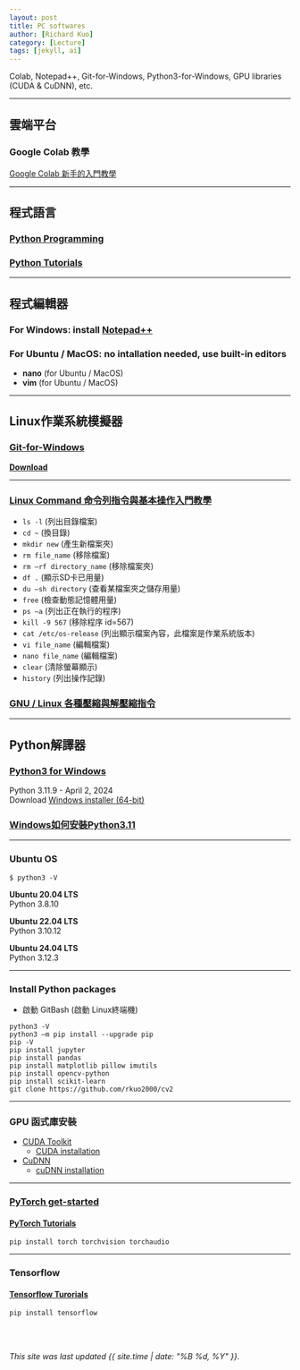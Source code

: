 ```yaml
---
layout: post
title: PC softwares
author: [Richard Kuo]
category: [Lecture]
tags: [jekyll, ai]
---
```


Colab, Notepad++, Git-for-Windows, Python3-for-Windows, GPU libraries (CUDA & CuDNN), etc.

---
## 雲端平台
### Google Colab 教學
[Google Colab 新手的入門教學](https://tw.alphacamp.co/blog/google-colab)<br>

---
## 程式語言

### [Python Programming](https://www.programiz.com/python-programming)

### [Python Tutorials](https://www.w3schools.com/python/python_intro.asp)

---
## 程式編輯器

### For Windows: install [Notepad++](https://notepad-plus-plus.org/downloads/)

### For Ubuntu / MacOS: no intallation needed, use built-in editors
* **nano** (for Ubuntu / MacOS)<br>
* **vim** (for Ubuntu / MacOS)<br>

---
## Linux作業系統模擬器

### [Git-for-Windows](https://gitforwindows.org/)
**[Download](https://github.com/git-for-windows/git/releases/latest)**<br>

---
### [Linux Command 命令列指令與基本操作入門教學](https://blog.techbridge.cc/2017/12/23/linux-commnd-line-tutorial/)
* `ls -l` (列出目錄檔案)<br>
* `cd ~` (換目錄)<br>
* `mkdir new` (產生新檔案夾)<br>
* `rm file_name` (移除檔案)<br>
* `rm –rf directory_name` (移除檔案夾)<br>
* `df .` (顯示SD卡已用量)<br>
* `du –sh directory` (查看某檔案夾之儲存用量)<br>
* `free` (檢查動態記憶體用量)<br>
* `ps –a`   (列出正在執行的程序)<br>
* `kill -9 567`  (移除程序 id=567)<br>
* `cat /etc/os-release` (列出顯示檔案內容，此檔案是作業系統版本)<br>
* `vi file_name` (編輯檔案)<br>
* `nano file_name` (編輯檔案)<br>
* `clear` (清除螢幕顯示)<br>
* `history` (列出操作記錄)<br>

### [GNU / Linux 各種壓縮與解壓縮指令](https://note.drx.tw/2008/04/command.html)

---
## Python解譯器

### [Python3 for Windows](https://www.python.org/downloads/windows/)
Python 3.11.9 - April 2, 2024<br>
Download [Windows installer (64-bit)](https://www.python.org/ftp/python/3.11.9/python-3.11.9-amd64.exe)<br>

### [Windows如何安裝Python3.11](https://ailog.tw/lifelog/2023/01/30/win-python311/#google_vignette)

---
### Ubuntu OS
`$ python3 -V`<br>

**Ubuntu 20.04 LTS**<br>
Python 3.8.10<br>

**Ubuntu 22.04 LTS**<br>
Python 3.10.12<br>

**Ubuntu 24.04 LTS**<br>
Python 3.12.3

---
### Install Python packages 
* 啟動 GitBash (啟動 Linux終端機)

`python3 -V`<br>
`python3 –m pip install --upgrade pip`<br>
`pip -V`<br>
`pip install jupyter`<br>
`pip install pandas`<br>
`pip install matplotlib pillow imutils`<br>
`pip install opencv-python`<br>
`pip install scikit-learn`<br>
`git clone https://github.com/rkuo2000/cv2`<br>

---
### GPU 函式庫安裝
* [CUDA Toolkit](https://developer.nvidia.com/cuda-toolkit) 
  - [CUDA installation](https://docs.nvidia.com/cuda/cuda-installation-guide-microsoft-windows/index.html)
* [CuDNN](https://developer.nvidia.com/cudnn)
  - [cuDNN installation](https://docs.nvidia.com/deeplearning/cudnn/install-guide/index.html)

---
### [PyTorch get-started](https://pytorch.org/get-started/locally/)<br>
#### [PyTorch Tutorials](https://pytorch.org/tutorials/)
`pip install torch torchvision torchaudio`<br>

---
### Tensorflow
#### [Tensorflow Turorials](https://www.tensorflow.org/tutorials)
`pip install tensorflow`<br>

<br>
<br>

*This site was last updated {{ site.time | date: "%B %d, %Y" }}.*

